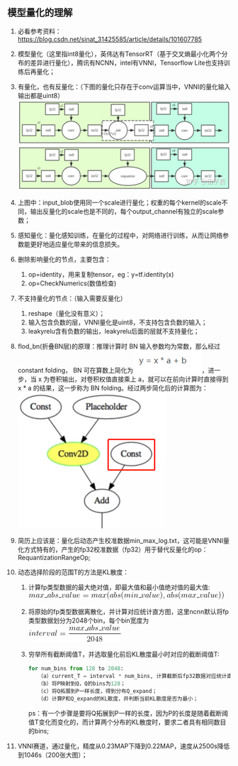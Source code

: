 ## 模型量化的理解

1. 必看参考资料：https://blog.csdn.net/sinat_31425585/article/details/101607785

2. 模型量化（这里指int8量化），英伟达有TensorRT（基于交叉熵最小化两个分布的差异进行量化），腾讯有NCNN，intel有VNNI，Tensorflow Lite也支持训练后再量化；

3. 有量化，也有反量化：（下图的量化只存在于conv运算当中，VNNI的量化输入输出都是uint8）![./images/quantize.jpg](./images/quantize.jpg)

4. 上图中：input_blob使用同一个scale进行量化；权重的每个kernel的scale不同，输出反量化的scale也是不同的，每个output_channel有独立的scale参数；

5. 感知量化：量化感知训练，在量化的过程中，对网络进行训练，从而让网络参数能更好地适应量化带来的信息损失。

6. 删除影响量化的节点，主要包含：

   1. op=identity，用来复制tensor，eg：y=tf.identity(x)
   2. op=CheckNumerics(数值检查)

7. 不支持量化的节点：（输入需要反量化）

   1. reshape（量化没有意义）；
   2. 输入包含负数的层，VNNI量化是uint8，不支持包含负数的输入；
   3. leakyrelu含有负数的输出，leakyrelu后面的层就不支持量化；

8. flod_bn(折叠BN层)的原理：推理计算时 BN 输入参数均为常数，那么经过 constant folding， BN 可在算数上简化为![](./images/bnfold1.jpg)，进一步，当 x 为卷积输出，对卷积权值直接乘上 a，就可以在前向计算时直接得到 x * a 的结果，这一步称为 BN folding。经过两步简化后的计算图为：![](./images/bnfold2.jpg)

9. 简历上应该是：量化后动态产生校准数据min_max_log.txt，这可能是VNNI量化方式特有的，产生的fp32校准数据（fp32）用于替代反量化的op：RequantizationRangeOp;

10. 动态选择阶段的范围T的方法是KL散度：

    1. 计算fp类型数据的最大绝对值，即最大值和最小值绝对值的最大值:![](./images/quantize1.gif)

    2. 将原始的fp类型数据离散化，并计算对应统计直方图，这里ncnn默认将fp类型数据划分为2048个bin，每个bin宽度为![](./images/quantize2.gif)

    3. 穷举所有截断阈值T，并选取量化前后KL散度最小时对应的截断阈值T:

       ```python
       for num_bins from 128 to 2048:
          （a）current_T = interval * num_bins, 计算截断后fp32数据对应统计直方图；
          （b）将P映射到Q，Q的bins为128；
          （c）将Q拓展到P一样长度，得到分布Q_expand；
          （d）计算P和Q_expand的KL散度，并判断当前KL散度是否为最小；
       ```

       ps：有一个步骤是要将Q拓展到P一样的长度，因为P的长度是随着截断阈值T变化而变化的，而计算两个分布的KL散度时，要求二者具有相同数目的bins;

11. VNNI赛道，通过量化，精度从0.23MAP下降到0.22MAP，速度从2500s降低到1046s（200张大图）；

    

    